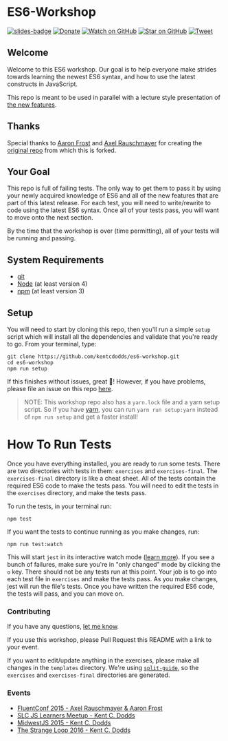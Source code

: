 # ES6-Workshop

[![slides-badge][slides-badge]][slides]
[![Donate][donate-badge]][donate]
[![Watch on GitHub][github-watch-badge]][github-watch]
[![Star on GitHub][github-star-badge]][github-star]
[![Tweet][twitter-badge]][twitter]

## Welcome

Welcome to this ES6 workshop. Our goal is to help everyone make strides towards learning the newest ES6 syntax, and
how to use the latest constructs in JavaScript.

This repo is meant to be used in parallel with a lecture style presentation of
[the new features](https://github.com/lukehoban/es6features).

## Thanks

Special thanks to [Aaron Frost](https://twitter.com/js_dev) and [Axel Rauschmayer](https://twitter.com/rauschma) for
creating the [original repo](https://github.com/aaronfrost/es6-workshop) from which this is forked.

## Your Goal

This repo is full of failing tests. The only way to get them to pass it by using your newly acquired knowledge of ES6
and all of the new features that are part of this latest release. For each test, you will need to write/rewrite to code
using the latest ES6 syntax. Once all of your tests pass, you will want to move onto the next section.

By the time that the workshop is over (time permitting), all of your tests will be running and passing.

## System Requirements

- [git](https://git-scm.com/)
- [Node](https://nodejs.org/) (at least version 4)
- [npm](https://www.npmjs.com/) (at least version 3)

## Setup

You will need to start by cloning this repo, then you'll run a simple `setup` script which will install all the
dependencies and validate that you're ready to go. From your terminal, type:

```
git clone https://github.com/kentcdodds/es6-workshop.git
cd es6-workshop
npm run setup
```

If this finishes without issues, great 👏! However, if you have problems, please file an issue on this repo [here](https://github.com/kentcdodds/es6-workshop/issues/new?title=Issues%20Setting%20Up&body=Here%27s%20my%20node/npm%20version%20and%20the%20output%20when%20I%20run%20the%20commands:).

> NOTE: This workshop repo also has a `yarn.lock` file and a yarn setup script. So if you have
[yarn](https://yarnpkg.com/), you can run `yarn run setup:yarn` instead of `npm run setup` and get a faster install!


# How To Run Tests
Once you have everything installed, you are ready to run some tests. There are two directories with tests in them:
`exercises` and `exercises-final`. The `exercises-final` directory is like a cheat sheet. All of the tests contain the
required ES6 code to make the tests pass. You will need to edit the tests in the `exercises` directory, and make the
tests pass.

To run the tests, in your terminal run:

```
npm test
```

If you want the tests to continue running as you make changes, run:

```
npm run test:watch
```

This will start `jest` in its interactive watch mode ([learn more][watch-mode]). If you see a bunch of failures, make
sure you're in "only changed" mode by clicking the `o` key. There should not be any tests run at this point. Your
job is to go into each test file in `exercises` and make the tests pass. As you make changes, jest will run the file's
tests. Once you have written the required ES6 code, the tests will pass, and you can move on.

### Contributing

If you have any questions, [let me know](https://twitter.com/kentcdodds).

If you use this workshop, please Pull Request this README with a link to your event.

If you want to edit/update anything in the exercises, please make all changes in the `templates` directory. We're using
[`split-guide`](https://git.io/split-guide), so the `exercises` and `exercises-final` directories are generated.

### Events

- [FluentConf 2015 - Axel Rauschmayer & Aaron Frost](http://fluentconf.com/javascript-html-2015/public/schedule/detail/38811)
- [SLC JS Learners Meetup - Kent C. Dodds](http://www.meetup.com/SLC-JS-Learners/events/220770922/)
- [MidwestJS 2015 - Kent C. Dodds](https://youtu.be/aeY6ctvsurs)
- [The Strange Loop 2016 - Kent C. Dodds](http://www.thestrangeloop.com/2016/es6-and-beyond.html)

[slides]: http://kcd.im/es6-intro-slides
[slides-badge]: https://cdn.rawgit.com/kentcdodds/custom-badges/2/badges/slides.svg
[donate-badge]: https://img.shields.io/badge/$-support-green.svg?style=flat-square
[donate]: http://kcd.im/donate
[github-watch-badge]: https://img.shields.io/github/watchers/kentcdodds/es6-workshop.svg?style=social
[github-watch]: https://github.com/kentcdodds/es6-workshop/watchers
[github-star-badge]: https://img.shields.io/github/stars/kentcdodds/es6-workshop.svg?style=social
[github-star]: https://github.com/kentcdodds/es6-workshop/stargazers
[twitter]: https://twitter.com/intent/tweet?text=Check%20out%20es6-workshop!%20https://git.io/es6-workshop%20%F0%9F%91%8D
[twitter-badge]: https://img.shields.io/twitter/url/https/github.com/kentcdodds/es6-workshop.svg?style=social
[watch-mode]: https://egghead.io/lessons/javascript-use-jest-s-interactive-watch-mode?pl=testing-javascript-with-jest-a36c4074
